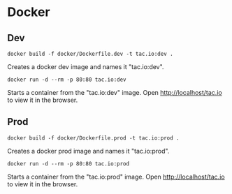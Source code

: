 # Docker

## Dev

`docker build -f docker/Dockerfile.dev -t tac.io:dev .`

Creates a docker dev image and names it "tac.io:dev".

`docker run -d --rm -p 80:80 tac.io:dev`

Starts a container from the "tac.io:dev" image.
Open [http://localhost/tac.io](http://localhost/tac.io) to view it in the browser.

## Prod

`docker build -f docker/Dockerfile.prod -t tac.io:prod .`

Creates a docker prod image and names it "tac.io:prod".

`docker run -d --rm -p 80:80 tac.io:prod`

Starts a container from the "tac.io:prod" image.
Open [http://localhost/tac.io](http://localhost/tac.io) to view it in the browser.
